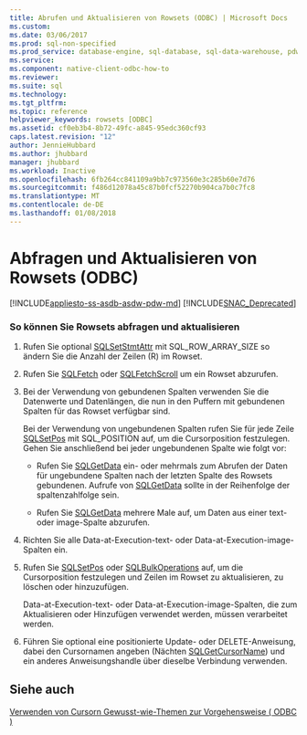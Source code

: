 ```yaml
---
title: Abrufen und Aktualisieren von Rowsets (ODBC) | Microsoft Docs
ms.custom: 
ms.date: 03/06/2017
ms.prod: sql-non-specified
ms.prod_service: database-engine, sql-database, sql-data-warehouse, pdw
ms.service: 
ms.component: native-client-odbc-how-to
ms.reviewer: 
ms.suite: sql
ms.technology: 
ms.tgt_pltfrm: 
ms.topic: reference
helpviewer_keywords: rowsets [ODBC]
ms.assetid: cf0eb3b4-8b72-49fc-a845-95edc360cf93
caps.latest.revision: "12"
author: JennieHubbard
ms.author: jhubbard
manager: jhubbard
ms.workload: Inactive
ms.openlocfilehash: 6fb264cc841109a9bb7c973560e3c285b60e7d76
ms.sourcegitcommit: f486d12078a45c87b0fcf52270b904ca7b0c7fc8
ms.translationtype: MT
ms.contentlocale: de-DE
ms.lasthandoff: 01/08/2018
---
```

# <a name="fetch-and-update-rowsets-odbc"></a>Abfragen und Aktualisieren von Rowsets (ODBC)
[!INCLUDE[appliesto-ss-asdb-asdw-pdw-md](../../../includes/appliesto-ss-asdb-asdw-pdw-md.md)]
[!INCLUDE[SNAC_Deprecated](../../../includes/snac-deprecated.md)]

    
### <a name="to-fetch-and-update-rowsets"></a>So können Sie Rowsets abfragen und aktualisieren  
  
1.  Rufen Sie optional [SQLSetStmtAttr](../../../relational-databases/native-client-odbc-api/sqlsetstmtattr.md) mit SQL_ROW_ARRAY_SIZE so ändern Sie die Anzahl der Zeilen (R) im Rowset.  
  
2.  Rufen Sie [SQLFetch](http://go.microsoft.com/fwlink/?LinkId=58401) oder [SQLFetchScroll](../../../relational-databases/native-client-odbc-api/sqlfetchscroll.md) um ein Rowset abzurufen.  
  
3.  Bei der Verwendung von gebundenen Spalten verwenden Sie die Datenwerte und Datenlängen, die nun in den Puffern mit gebundenen Spalten für das Rowset verfügbar sind.  
  
     Bei der Verwendung von ungebundenen Spalten rufen Sie für jede Zeile [SQLSetPos](http://go.microsoft.com/fwlink/?LinkId=58407) mit SQL_POSITION auf, um die Cursorposition festzulegen. Gehen Sie anschließend bei jeder ungebundenen Spalte wie folgt vor:  
  
    -   Rufen Sie [SQLGetData](../../../relational-databases/native-client-odbc-api/sqlgetdata.md) ein- oder mehrmals zum Abrufen der Daten für ungebundene Spalten nach der letzten Spalte des Rowsets gebundenen. Aufrufe von [SQLGetData](../../../relational-databases/native-client-odbc-api/sqlgetdata.md) sollte in der Reihenfolge der spaltenzahlfolge sein.  
  
    -   Rufen Sie [SQLGetData](../../../relational-databases/native-client-odbc-api/sqlgetdata.md) mehrere Male auf, um Daten aus einer text- oder image-Spalte abzurufen.  
  
4.  Richten Sie alle Data-at-Execution-text- oder Data-at-Execution-image-Spalten ein.  
  
5.  Rufen Sie [SQLSetPos](http://go.microsoft.com/fwlink/?LinkId=58407) oder [SQLBulkOperations](http://go.microsoft.com/fwlink/?LinkId=58398) auf, um die Cursorposition festzulegen und Zeilen im Rowset zu aktualisieren, zu löschen oder hinzuzufügen.  
  
     Data-at-Execution-text- oder Data-at-Execution-image-Spalten, die zum Aktualisieren oder Hinzufügen verwendet werden, müssen verarbeitet werden.  
  
6.  Führen Sie optional eine positionierte Update- oder DELETE-Anweisung, dabei den Cursornamen angeben (Nächten [SQLGetCursorName](../../../relational-databases/native-client-odbc-api/sqlgetcursorname.md)) und ein anderes Anweisungshandle über dieselbe Verbindung verwenden.  
  
## <a name="see-also"></a>Siehe auch  
 [Verwenden von Cursorn Gewusst-wie-Themen zur Vorgehensweise &#40; ODBC &#41;](../../../relational-databases/native-client-odbc-how-to/cursors/using-cursors-how-to-topics-odbc.md)  
  
  
